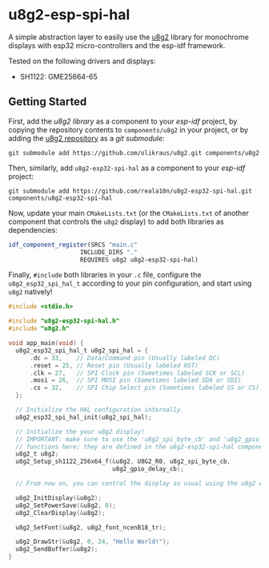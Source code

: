 # u8g2-esp-spi-hal

A simple abstraction layer to easily use the [u8g2](https://github.com/olikraus/u8g2)
library for monochrome displays with esp32 micro-controllers and the esp-idf
framework.

Tested on the following drivers and displays:

- SH1122: GME25664-65

## Getting Started

First, add the *u8g2 library* as a component to your *esp-idf* project, by
copying the repository contents to `components/u8g2` in your project, or by
adding the [u8g2 repository](https://github.com/olikraus/u8g2) as a
*git submodule*:

```shell
git submodule add https://github.com/olikraus/u8g2.git components/u8g2
```

Then, similarly, add `u8g2-esp32-spi-hal` as a component to your *esp-idf* project:

```shell
git submodule add https://github.com/reala10n/u8g2-esp32-spi-hal.git components/u8g2-esp32-spi-hal
```

Now, update your main `CMakeLists.txt` (or the `CMakeLists.txt` of another
component that controls the `u8g2` display) to add both libraries as dependencies:

```cmake
idf_component_register(SRCS "main.c"
                    INCLUDE_DIRS "."
                    REQUIRES u8g2 u8g2-esp32-spi-hal)
```

Finally, `#include` both libraries in your `.c` file, configure the
`u8g2_esp32_spi_hal_t` according to your pin configuration, and start using
`u8g2` natively!

```c
#include <stdio.h>

#include "u8g2-esp32-spi-hal.h"
#include "u8g2.h"

void app_main(void) {
  u8g2_esp32_spi_hal_t u8g2_spi_hal = {
      .dc = 33,    // Data/Command pin (Usually labeled DC)
      .reset = 25, // Reset pin (Usually labeled RST)
      .clk = 27,   // SPI Clock pin (Sometimes labeled SCK or SCL)
      .mosi = 26,  // SPI MOSI pin (Sometimes labeled SDA or SDI)
      .cs = 32,    // SPI Chip Select pin (Sometimes labeled SS or CS)
  };

  // Initialize the HAL configuration internally.
  u8g2_esp32_spi_hal_init(u8g2_spi_hal);

  // Initialize the your u8g2 display!
  // IMPORTANT: make sure to use the 'u8g2_spi_byte_cb' and 'u8g2_gpio_delay_cb'
  // functions here: they are defined in the u8g2-esp32-spi-hal component.
  u8g2_t u8g2;
  u8g2_Setup_sh1122_256x64_f(&u8g2, U8G2_R0, u8g2_spi_byte_cb,
                             u8g2_gpio_delay_cb);

  // From now on, you can control the display as usual using the u8g2 API!

  u8g2_InitDisplay(&u8g2);
  u8g2_SetPowerSave(&u8g2, 0);
  u8g2_ClearDisplay(&u8g2);

  u8g2_SetFont(&u8g2, u8g2_font_ncenB18_tr);

  u8g2_DrawStr(&u8g2, 0, 24, "Hello World!");
  u8g2_SendBuffer(&u8g2);
}
```
